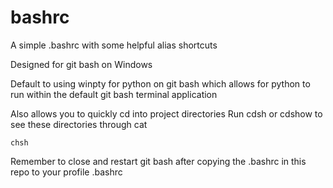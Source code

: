 # bashrc

A simple .bashrc with some helpful alias shortcuts

Designed for git bash on Windows

Default to using winpty for python on git bash which allows for python
to run within the default git bash terminal application

Also allows you to quickly cd into project directories
Run cdsh or cdshow to see these directories through cat

```
chsh
```

Remember to close and restart git bash after copying the .bashrc in this
repo to your profile .bashrc
